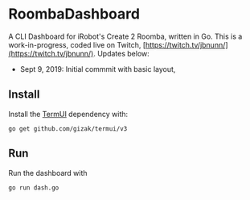 # RoombaDashboard

A CLI Dashboard for iRobot's Create 2 Roomba, written in Go. This is a work-in-progress, coded live on Twitch,  [https://twitch.tv/jbnunn/](https://twitch.tv/jbnunn/). Updates below:

* Sept 9, 2019: Initial commmit with basic layout, 

## Install

Install the [TermUI](https://github.com/gizak/termui) dependency with:

    go get github.com/gizak/termui/v3

## Run

Run the dashboard with

    go run dash.go